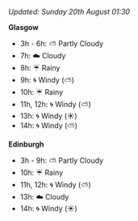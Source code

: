 *Updated: Sunday 20th August 01:30*

**Glasgow**

* 3h - 6h: :partly_sunny: Partly Cloudy
* 7h: :cloud: Cloudy
* 8h: :umbrella: Rainy
* 9h: :cyclone: Windy (:partly_sunny:)
* 10h: :umbrella: Rainy
* 11h, 12h: :cyclone: Windy (:partly_sunny:)
* 13h: :cyclone: Windy (:sunny:)
* 14h: :cyclone: Windy (:partly_sunny:)

**Edinburgh**

* 3h - 9h: :partly_sunny: Partly Cloudy
* 10h: :umbrella: Rainy
* 11h, 12h: :cyclone: Windy (:partly_sunny:)
* 13h: :cloud: Cloudy
* 14h: :cyclone: Windy (:sunny:)
